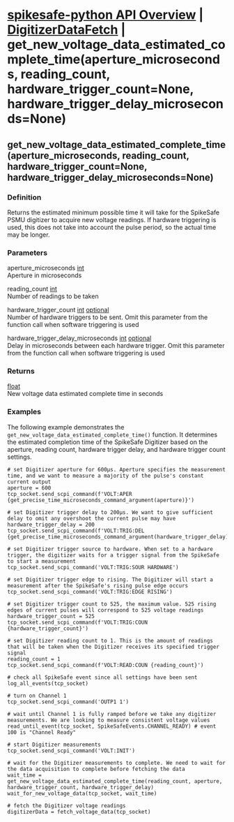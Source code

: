 # [spikesafe-python API Overview](/spikesafe_python_lib_docs/README.md) | [DigitizerDataFetch](/spikesafe_python_lib_docs/DigitizerDataFetch/README.md) | get_new_voltage_data_estimated_complete_time(aperture_microseconds, reading_count, hardware_trigger_count=None, hardware_trigger_delay_microseconds=None)

## get_new_voltage_data_estimated_complete_time(aperture_microseconds, reading_count, hardware_trigger_count=None, hardware_trigger_delay_microseconds=None)

### Definition
Returns the estimated minimum possible time it will take for the SpikeSafe PSMU digitizer to acquire new voltage readings. If hardware triggering is used, this does not take into account the pulse period, so the actual time may be longer.

### Parameters
aperture_microseconds [int](https://docs.python.org/3/library/functions.html#int)  
Aperture in microseconds

reading_count [int](https://docs.python.org/3/library/functions.html#int)  
Number of readings to be taken

hardware_trigger_count [int](https://docs.python.org/3/library/functions.html#int) [optional](https://docs.python.org/3/library/typing.html#typing.Optional)  
Number of hardware triggers to be sent. Omit this parameter from the function call when software triggering is used

hardware_trigger_delay_microseconds [int](https://docs.python.org/3/library/functions.html#int) [optional](https://docs.python.org/3/library/typing.html#typing.Optional)  
Delay in microseconds between each hardware trigger. Omit this parameter from the function call when software triggering is used

### Returns
[float](https://docs.python.org/3/library/functions.html#float)  
New voltage data estimated complete time in seconds

### Examples
The following example demonstrates the `get_new_voltage_data_estimated_complete_time()` function. It determines the estimated completion time of the SpikeSafe Digitizer based on the aperture, reading count, hardware trigger delay, and hardware trigger count settings.
```
# set Digitizer aperture for 600µs. Aperture specifies the measurement time, and we want to measure a majority of the pulse's constant current output
aperture = 600
tcp_socket.send_scpi_command(f'VOLT:APER {get_precise_time_microseconds_command_argument(aperture)}')

# set Digitizer trigger delay to 200µs. We want to give sufficient delay to omit any overshoot the current pulse may have
hardware_trigger_delay = 200
tcp_socket.send_scpi_command(f'VOLT:TRIG:DEL {get_precise_time_microseconds_command_argument(hardware_trigger_delay)}')

# set Digitizer trigger source to hardware. When set to a hardware trigger, the digitizer waits for a trigger signal from the SpikeSafe to start a measurement
tcp_socket.send_scpi_command('VOLT:TRIG:SOUR HARDWARE')

# set Digitizer trigger edge to rising. The Digitizer will start a measurement after the SpikeSafe's rising pulse edge occurs
tcp_socket.send_scpi_command('VOLT:TRIG:EDGE RISING')

# set Digitizer trigger count to 525, the maximum value. 525 rising edges of current pulses will correspond to 525 voltage readings
hardware_trigger_count = 525
tcp_socket.send_scpi_command(f'VOLT:TRIG:COUN {hardware_trigger_count}')

# set Digitizer reading count to 1. This is the amount of readings that will be taken when the Digitizer receives its specified trigger signal
reading_count = 1
tcp_socket.send_scpi_command(f'VOLT:READ:COUN {reading_count}')

# check all SpikeSafe event since all settings have been sent
log_all_events(tcp_socket)

# turn on Channel 1 
tcp_socket.send_scpi_command('OUTP1 1')

# wait until Channel 1 is fully ramped before we take any digitizer measurements. We are looking to measure consistent voltage values
read_until_event(tcp_socket, SpikeSafeEvents.CHANNEL_READY) # event 100 is "Channel Ready"

# start Digitizer measurements
tcp_socket.send_scpi_command('VOLT:INIT')

# wait for the Digitizer measurements to complete. We need to wait for the data acquisition to complete before fetching the data
wait_time = get_new_voltage_data_estimated_complete_time(reading_count, aperture, hardware_trigger_count, hardware_trigger_delay)
wait_for_new_voltage_data(tcp_socket, wait_time)

# fetch the Digitizer voltage readings
digitizerData = fetch_voltage_data(tcp_socket)
```